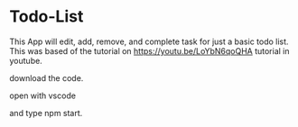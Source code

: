 # Todo-List
This App will edit, add, remove, and complete task for just a basic todo list. This was based of the tutorial on https://youtu.be/LoYbN6qoQHA      tutorial in youtube.

download the code.

open with vscode

and type npm start.
